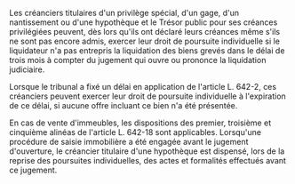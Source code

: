Les créanciers titulaires d'un privilège spécial, d'un gage, d'un nantissement ou d'une hypothèque et le Trésor public pour ses créances privilégiées peuvent, dès lors qu'ils ont déclaré leurs créances même s'ils ne sont pas encore admis, exercer leur droit de poursuite individuelle si le liquidateur n'a pas entrepris la liquidation des biens grevés dans le délai de trois mois à compter du jugement qui ouvre ou prononce la liquidation judiciaire.

Lorsque le tribunal a fixé un délai en application de l'article L. 642-2, ces créanciers peuvent exercer leur droit de poursuite individuelle à l'expiration de ce délai, si aucune offre incluant ce bien n'a été présentée.

En cas de vente d'immeubles, les dispositions des premier, troisième et cinquième alinéas de l'article L. 642-18 sont applicables. Lorsqu'une procédure de saisie immobilière a été engagée avant le jugement d'ouverture, le créancier titulaire d'une hypothèque est dispensé, lors de la reprise des poursuites individuelles, des actes et formalités effectués avant ce jugement.
